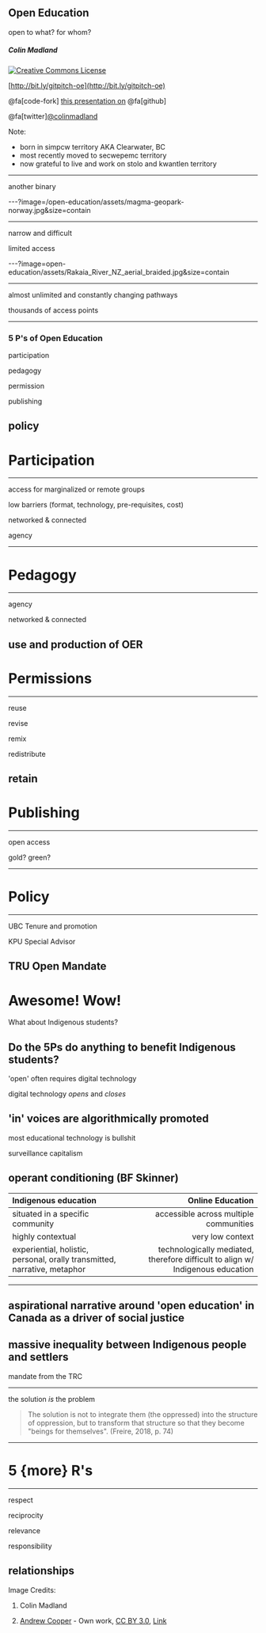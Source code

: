 ## Open Education
open to what? for whom?

##### Colin Madland

<a rel="license" href="http://creativecommons.org/licenses/by-sa/4.0/"><img alt="Creative Commons License" style="border-width:0" src="https://i.creativecommons.org/l/by-sa/4.0/88x31.png" /></a>

[http://bit.ly/gitpitch-oe](http://bit.ly/gitpitch-oe)

@fa[code-fork]  [this presentation on](https://github.com/cmadland/gitpitch)  @fa[github]

@fa[twitter][@colinmadland](https://twitter.com/colinmadland)


Note:
- born in simpcw territory AKA Clearwater, BC
- most recently moved to secwepemc territory
- now grateful to live and work on stolo and kwantlen territory
---

another binary

---?image=/open-education/assets/magma-geopark-norway.jpg&size=contain


---

narrow and difficult

limited access

---?image=open-education/assets/Rakaia_River_NZ_aerial_braided.jpg&size=contain

---
almost unlimited and constantly changing pathways

thousands of access points

---
### 5 P's of Open Education

participation

pedagogy

permission

publishing

policy
---

# Participation

---
access for marginalized or remote groups

low barriers (format, technology, pre-requisites, cost)

networked & connected

agency

---
# Pedagogy
---
agency

networked & connected

use and production of OER
---
# Permissions
---
reuse

revise

remix

redistribute

retain
---
# Publishing
---
open access

gold? green?

---
# Policy
---
UBC Tenure and promotion

KPU Special Advisor

TRU Open Mandate
---
# Awesome! Wow!

What about Indigenous students?

Do the 5Ps do anything to benefit Indigenous students?
---
'open' often requires digital technology

digital technology *opens* and *closes*

'in' voices are algorithmically promoted
---
most educational technology is bullshit

surveillance capitalism

operant conditioning (BF Skinner)
---
| Indigenous education | Online Education |
| :--- | ---:|
| situated in a specific community | accessible across multiple communities  |
| highly contextual   | very low context  |
| experiential, holistic, personal, orally transmitted, narrative, metaphor   | technologically mediated, therefore difficult to align w/ Indigenous education  |


---
aspirational narrative around 'open education' in Canada as a driver of social justice
---
massive inequality between Indigenous people and settlers
---
mandate from the TRC

---

the solution *_is_* the problem

> The solution is not to integrate them (the oppressed) into the structure of oppression, but to transform that structure so that they become "beings for themselves". (Freire, 2018, p. 74)
---
# 5 {more} R's
---

respect

reciprocity

relevance

responsibility

relationships
---
Image Credits:

1. Colin Madland

2. [Andrew Cooper](//commons.wikimedia.org/wiki/User:Andrew_Cooper "User:Andrew Cooper") - Own work, [CC BY 3.0](https://creativecommons.org/licenses/by/3.0 "Creative Commons Attribution 3.0"), [Link](https://commons.wikimedia.org/w/index.php?curid=8986401)

